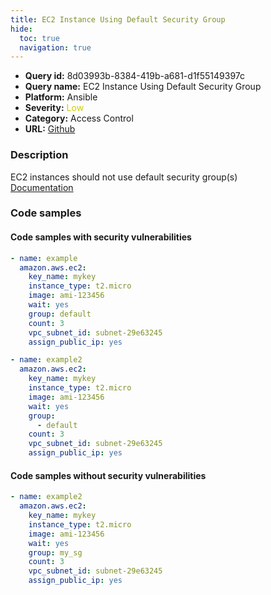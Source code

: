 ```yaml
---
title: EC2 Instance Using Default Security Group
hide:
  toc: true
  navigation: true
---
```


<style>
  .highlight .hll {
    background-color: #ff171742;
  }
  .md-content {
    max-width: 1100px;
    margin: 0 auto;
  }
</style>

-   **Query id:** 8d03993b-8384-419b-a681-d1f55149397c
-   **Query name:** EC2 Instance Using Default Security Group
-   **Platform:** Ansible
-   **Severity:** <span style="color:#CC0">Low</span>
-   **Category:** Access Control
-   **URL:** [Github](https://github.com/Checkmarx/kics/tree/master/assets/queries/ansible/aws/ec2_instance_using_default_security_group)

### Description
EC2 instances should not use default security group(s)<br>
[Documentation](https://docs.ansible.com/ansible/latest/collections/amazon/aws/ec2_module.html#parameter-group)

### Code samples
#### Code samples with security vulnerabilities
```yaml title="Positive test num. 1 - yaml file" hl_lines="7"
- name: example
  amazon.aws.ec2:
    key_name: mykey
    instance_type: t2.micro
    image: ami-123456
    wait: yes
    group: default
    count: 3
    vpc_subnet_id: subnet-29e63245
    assign_public_ip: yes

```
```yaml title="Positive test num. 2 - yaml file" hl_lines="8"
- name: example2
  amazon.aws.ec2:
    key_name: mykey
    instance_type: t2.micro
    image: ami-123456
    wait: yes
    group:
      - default
    count: 3
    vpc_subnet_id: subnet-29e63245
    assign_public_ip: yes

```


#### Code samples without security vulnerabilities
```yaml title="Negative test num. 1 - yaml file"
- name: example2
  amazon.aws.ec2:
    key_name: mykey
    instance_type: t2.micro
    image: ami-123456
    wait: yes
    group: my_sg
    count: 3
    vpc_subnet_id: subnet-29e63245
    assign_public_ip: yes

```
